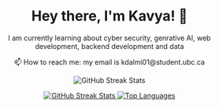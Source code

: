 <h1 align="center">Hey there, I'm Kavya! 👋</h1>

<p align="center">I am currently learning about cyber security, genrative AI, web development, backend development and data</p>
<p align="center">📫 How to reach me: my email is kdalmi01@student.ubc.ca</p>
<p align="center">
  <img src="https://streak-stats.demolab.com/?user=KavyaDalmia&theme=radical" alt="GitHub Streak Stats">
</p>

<p align="center"><a href="#">
  <img src="https://streak-stats.demolab.com/?user=KavyaDalmia&theme=radical" alt="GitHub Streak Stats">
  <img src="https://github-readme-stats.vercel.app/api/top-langs/?username=KavyaDalmia&theme=radical" alt="Top Languages">
</a></p>

